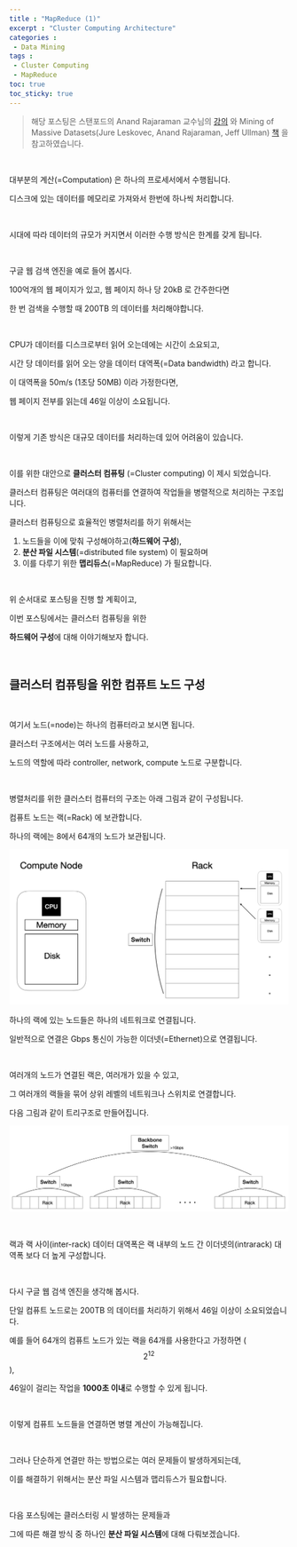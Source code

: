 ```yaml
---
title : "MapReduce (1)"
excerpt : "Cluster Computing Architecture"
categories :	
 - Data Mining
tags :
 - Cluster Computing
 - MapReduce
toc: true
toc_sticky: true
---
```


> 해당 포스팅은 스탠포드의 Anand Rajaraman 교수님의 [강의](https://www.youtube.com/watch?v=xoA5v9AO7S0&list=PLLssT5z_DsK9JDLcT8T62VtzwyW9LNepV&index=2&t=1s) 와 Mining of Massive Datasets(Jure Leskovec, Anand Rajaraman, Jeff Ullman) [책](http://www.mmds.org/) 을 참고하였습니다.

<br/>

대부분의 계산(=Computation) 은 하나의 프로세서에서 수행됩니다. 

디스크에 있는 데이터를 메모리로 가져와서 한번에 하나씩 처리합니다.

<br/>

시대에 따라 데이터의 규모가 커지면서 이러한 수행 방식은 한계를 갖게 됩니다. 

<br/>

구글 웹 검색 엔진을 예로 들어 봅시다. 

100억개의 웹 페이지가 있고, 웹 페이지  하나 당 20kB 로 간주한다면

한 번 검색을 수행할 때 200TB 의 데이터를 처리해야합니다. 

<br/>

CPU가 데이터를 디스크로부터 읽어 오는데에는 시간이 소요되고,

시간 당 데이터를 읽어 오는 양을 데이터 대역폭(=Data bandwidth) 라고 합니다.

이 대역폭을 50m/s (1초당 50MB) 이라 가정한다면,

웹 페이지 전부를 읽는데 46일 이상이 소요됩니다. 

<br/>

이렇게 기존 방식은 대규모 데이터를 처리하는데 있어 어려움이 있습니다.

<br/>

이를 위한 대안으로 **클러스터 컴퓨팅** (=Cluster computing) 이 제시 되었습니다. 

클러스터 컴퓨팅은 여러대의 컴퓨터를 연결하여 작업들을 병렬적으로 처리하는 구조입니다. 

클러스터 컴퓨팅으로 효율적인 병렬처리를 하기 위해서는 

1. 노드들을 이에 맞춰 구성해야하고(**하드웨어 구성**), 
2. **분산 파일 시스템**(=distributed file system) 이 필요하며
3. 이를 다루기 위한 **맵리듀스**(=MapReduce) 가 필요합니다. 

 <br/>

위 순서대로 포스팅을 진행 할 계획이고,

이번 포스팅에서는 클러스터 컴퓨팅을 위한 

**하드웨어 구성**에 대해 이야기해보자 합니다.

<br/>

## 클러스터 컴퓨팅을 위한 컴퓨트 노드 구성

<br/>

여기서 노드(=node)는 하나의 컴퓨터라고 보시면 됩니다. 

클러스터 구조에서는 여러 노드를 사용하고, 

노드의 역할에 따라 controller, network, compute 노드로 구분합니다.

<br/>

병렬처리를 위한 클러스터 컴퓨터의 구조는 아래 그림과 같이 구성됩니다. 

컴퓨트 노드는 랙(=Rack) 에 보관합니다. 

하나의 랙에는 8에서 64개의 노드가 보관됩니다. 

![cc_hardware structure](/assets/img/DM/d001/01.png)



하나의 랙에 있는 노드들은 하나의 네트워크로 연결됩니다. 

일반적으로 연결은 Gbps 통신이 가능한 이더넷(=Ethernet)으로 연결됩니다. 

<br/>

여러개의 노드가 연결된 랙은, 여러개가 있을 수 있고, 

그 여러개의 랙들을 묶어 상위 레벨의 네트워크나 스위치로 연결합니다. 

다음 그림과 같이 트리구조로 만들어집니다.

![cc_hardware structure](/assets/img/DM/d001/02.png)

<br/>

랙과 랙 사이(inter-rack) 데이터 대역폭은 랙 내부의 노드 간 이더넷의(intrarack) 대역폭 보다 더 높게 구성합니다.

<br/>

다시 구글 웹 검색 엔진을 생각해 봅시다. 

단일 컴퓨트 노드로는 200TB 의 데이터를 처리하기 위해서 46일 이상이 소요되었습니다.

예를 들어 64개의 컴퓨트 노드가 있는 랙을 64개를 사용한다고 가정하면 ($$2^{12}$$),

46일이 걸리는 작업을 **1000초 이내**로 수행할 수 있게 됩니다. 

<br/>

이렇게 컴퓨트 노드들을 연결하면 병렬 계산이 가능해집니다. 

<br/>

그러나 단순하게 연결만 하는 방법으로는 여러 문제들이 발생하게되는데, 

이를 해결하기 위해서는 분산 파일 시스템과 맵리듀스가 필요합니다. 

<br/>

다음 포스팅에는 클러스터링 시 발생하는 문제들과

그에 따른 해결 방식 중 하나인 **분산 파일 시스템**에 대해 다뤄보겠습니다. 





 